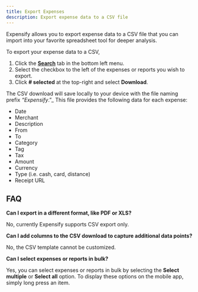 ```yaml
---
title: Export Expenses 
description: Export expense data to a CSV file 
---
```

<div id="new-expensify" markdown="1">

Expensify allows you to export expense data to a CSV file that you can import into your favorite spreadsheet tool for deeper analysis.

To export your expense data to a CSV, 

 1. Click the **[Search](https://new.expensify.com/search/all?sortBy=date&sortOrder=desc)** tab in the bottom left menu.
 2. Select the checkbox to the left of the expenses or reports you wish to export.
 3. Click **# selected** at the top-right and select **Download**. 

The CSV download will save locally to your device with the file naming prefix _“Expensify_.”_ This file provides the following data for each expense: 
 - Date	
 - Merchant
 - Description
 - From
 - To
 - Category
 - Tag
 - Tax
 - Amount
 - Currency
 - Type (i.e. cash, card, distance)
 - Receipt URL

## FAQ

**Can I export in a different format, like PDF or XLS?**

No, currently Expensify supports CSV export only.  

**Can I add columns to the CSV download to capture additional data points?**

No, the CSV template cannot be customized. 

**Can I select expenses or reports in bulk?**

Yes, you can select expenses or reports in bulk by selecting the **Select multiple** or **Select all** option. To display these options on the mobile app, simply long press an item. 

</div>
